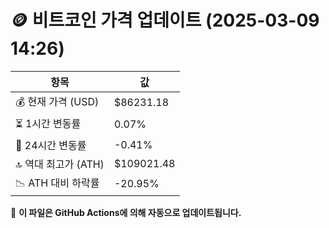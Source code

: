 # 🪙 비트코인 가격 업데이트 (2025-03-09 14:26)

| 항목                | 값 |
|--------------------|----------------|
| 💰 현재 가격 (USD) | $86231.18 |
| ⏳ 1시간 변동률    | 0.07% |
| 📆 24시간 변동률   | -0.41% |
| 🔝 역대 최고가 (ATH) | $109021.48 |
| 📉 ATH 대비 하락률 | -20.95% |

🔄 **이 파일은 GitHub Actions에 의해 자동으로 업데이트됩니다.**
